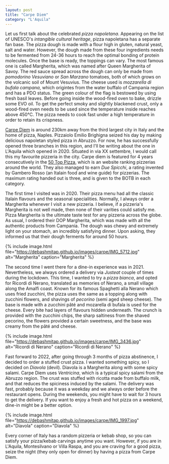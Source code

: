 ```yaml
---
layout: post
title: "Carpe Diem"
category: "L'Aquila"
---
```


Let us first talk about the celebrated *pizza napoletana*. Appearing on the list of UNESCO's *intangible cultural heritage*, pizza napoletana has a separate fan base. The pizza dough is made with a flour high in gluten, natural yeast, salt and water. However, the dough made from these four ingredients needs to be fermented from 24-36 hours to reach the optimal bonding of protein molecules. Once the base is ready, the toppings can vary. The most famous one is called Margherita, which was named after Queen Margherita of Savoy. The red sauce spread across the dough can only be made from *pomodorino Vesuviano* or *San Marzano* tomatoes, both of which grows on the volcanic soil of Mount Vesuvius. The cheese used is *mozzarella di bufala campana*, which origintes from the water buffalo of Campania region and has a PDO status. The green colour of the flag is bestowed by using fresh basil leaves. Before going inside the wood-fired oven to bake, drizzle some EVO oil. To get the perfect smoky and slightly blackened crust, only a wood-fired oven needs to be used since the temperature inside reaches above 450°C. The pizza needs to cook fast under a high temperature in order to retain its crispness.

<a href="https://www.carpediem.pizza/en/home-2/">Carpe Diem</a> is around 230km away from the third largest city in Italy and the home of pizza, Naples. Pizzaiolo Emilio Brighigna seized his day by making delicious napoletan styled pizza in Abruzzo. For now, he has successfully opened three branches in this region, and I'll be writing about the one in L'Aquila which opened in 2020. Situated in via XX settembre, I would call this my favourite pizzeria in the city. Carpe diem is featured for 4 years consecutively in the <a href="https://www.50toppizza.it/en/referenza/carpe-diem-diversamente-pizza">50 Top Pizza</a>, which is an website ranking pizzerias around the world. They also managed to earn *Due Spicchi*, a rating invented by Gambero Rosso (an Italain food and wine guide) for pizzerias. The maximum rating handed out is three, and is given to the BOTB in each category. 

The first time I visited was in 2020. Their pizza menu had all the classic Italain flavours and the seasonal specialities. Normally, I always order a Margherita whenever I visit a new pizzeria. I believe, if a pizzeria's Margherita is not well made, then none of their varities could satisfy me. Pizza Margherita is the ultimate taste test for any pizzeria across the globe. As usual, I ordered their DOP Margherita, which was made with all the authentic products from Campania. The dough was chewy and extremely light on your stomach, an incredibly satisfying dinner. Upon asking, they informed us that their dough ferments for around 50 hours. 


{% 
include image.html 
file="https://debashmitap.github.io/images/carpe/IMG_5712.jpg" 
alt="Margherita" 
caption="Margherita" 
%}


The second time I went there for a dine-in experience was in 2021. Nevertheless, we always ordered a delivery via *Justeat* couple of times during the lockdown. This time, I wanted to try a *pizza bianca*, and opted for Ricordi di Nerano, translated as memories of Nerano, a small village along the Amalfi coast. Known for its famous Spaghetti alla Nerano which uses fried zucchini, the pizza uses the same as a topping along with zucchini flowers, and shavings of *pecorino* (semi aged sheep cheese). The base is made with a zucchini pâté and mozarella di bufala is used for the cheese. Every bite had layers of flavours hidden underneath. The crunch is provided with the zucchini chips, the sharp saltiness from the shaved pecorino, the flowers provided a certain sweetness, and the base was creamy from the pâté and cheese. 


{% 
include image.html 
file="https://debashmitap.github.io/images/carpe/IMG_3436.jpg" 
alt="Ricordi di Nerano" 
caption="Ricordi di Nerano" 
%}

Fast forward to 2022, after going through 3 months of pizza abstinence, I decided to order a stuffed crust pizza. I wanted something spicy, so I decided on *Diavola* (devil). Diavola is a Margherita along with some spicy salami. Carpe Diem uses *Ventricina*, which is a typical spicy salami from the Abruzzo region. The crust was stuffed with ricotta made from buffalo milk, and that reduces the spiciness induced by the salami. The delivery was fast, probably because it was a weekday and we always order before the restaurant opens. During the weekends, you might have to wait for 3 hours to get the delivery. If you want to enjoy a fresh and hot pizza on a weekend, dine-in might be a better option. 

{% 
include image.html 
file="https://debashmitap.github.io/images/carpe/IMG_1997.jpg" 
alt="Diavola" 
caption="Diavola" 
%}


Every corner of Italy has a random pizzeria or kebab shop, so you can satisfy your pizza/kebab carvings anytime you want. However, if you are in L'Aquila, Montesilvano or Villa Raspa, and you are craving for a good pizza, seize the night (they only open for dinner) by having a pizza from Carpe Diem.
